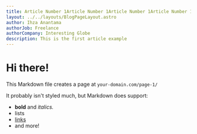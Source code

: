 ```yaml
---
title: Article Number 1Article Number 1Article Number 1Article Number 1Article Number 1Article Number 1Article Number 1
layout: ../../layouts/BlogPageLayout.astro
author: Ihza Anantama
authorJob: Freelance
authorCompany: Interesting Globe
description: This is the first article example
---
```


# Hi there!

This Markdown file creates a page at `your-domain.com/page-1/`

It probably isn't styled much, but Markdown does support:
- **bold** and _italics._
- lists
- [links](https://astro.build)
- and more!